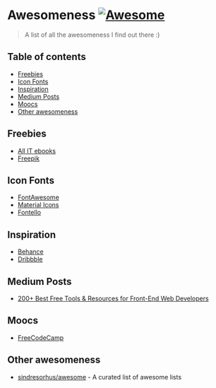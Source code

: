 # Awesomeness [![Awesome](https://cdn.rawgit.com/sindresorhus/awesome/d7305f38d29fed78fa85652e3a63e154dd8e8829/media/badge.svg)](https://github.com/julianorafael/awesomeness)

> A list of all the awesomeness I find out there :)

## Table of contents
- [Freebies](#freebies)
- [Icon Fonts](#icon-fonts)
- [Inspiration](#inspiration)
- [Medium Posts](#medium-posts)
- [Moocs](#moocs)
- [Other awesomeness](#other-awesomeness)

## Freebies
- [All IT ebooks](http://www.allitebooks.com/)
- [Freepik](http://www.freepik.com/)

## Icon Fonts
- [FontAwesome](https://fortawesome.github.io/Font-Awesome/)
- [Material Icons](https://design.google.com/icons/)
- [Fontello](http://fontello.com/)

## Inspiration
- [Behance](https://www.behance.net/)
- [Dribbble](https://dribbble.com/)

## Medium Posts
- [200+ Best Free Tools & Resources for Front-End Web Developers](https://medium.com/@ti_asif/200-best-free-tools-resources-for-front-end-web-developers-3fb3c415a643#.bz4uaonfz)

## Moocs
- [FreeCodeCamp](http://www.freecodecamp.com/)

## Other awesomeness
- [sindresorhus/awesome](https://github.com/sindresorhus/awesome) - A curated list of awesome lists
